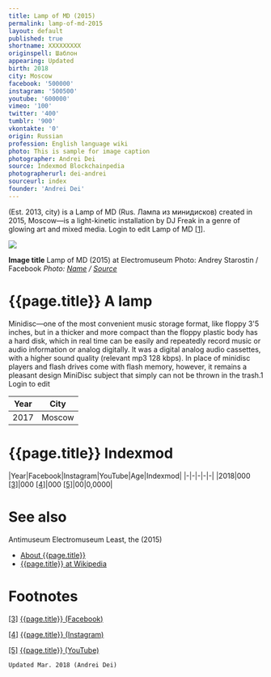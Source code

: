 ```yaml
---
title: Lamp of MD (2015)
permalink: lamp-of-md-2015
layout: default
published: true
shortname: XXXXXXXXX
originspell: Шаблон
appearing: Updated
birth: 2018
city: Moscow
facebook: '500000'
instagram: '500500'
youtube: '600000'
vimeo: '100'
twitter: '400'
tumblr: '900'
vkontakte: '0'
origin: Russian
profession: English language wiki
photo: This is sample for image caption
photographer: Andrei Dei
source: Indexmod Blockchainpedia
photographerurl: dei-andrei
sourceurl: index
founder: 'Andrei Dei'
---
```


(Est. 2013, city) is a Lamp of MD (Rus. Лампа из минидисков) created in 2015, Moscow—is a light-kinetic installation by DJ Freak in a genre of glowing art and mixed media. Login to edit Lamp of MD <span id="a1">[\[1\]](#f1)</span>.

![](/encyclopedia/images/lamp.jpg)

**Image title**
Lamp of MD (2015) at Electromuseum
Photo: Andrey Starostin / Facebook
*Photo: [Name](index) / [Source](index)*

# {{page.title}} A lamp
Minidisc—one of the most convenient music storage format, like floppy 3'5 inches, but in a thicker and more compact than the floppy plastic body has a hard disk, which in real time can be easily and repeatedly record music or audio information or analog digitally. It was a digital analog audio cassettes, with a higher sound quality (relevant mp3 128 kbps). In place of minidisc players and flash drives come with flash memory, however, it remains a pleasant design MiniDisc subject that simply can not be thrown in the trash.1 Login to edit

|Year|City|
|-|-|
|2017|Moscow|

# {{page.title}} Indexmod

|Year|Facebook|Instagram|YouTube|Age|Indexmod|
|-|-|-|-|-|
|2018|000 <span id="a3">[\[3\]](#f3)</span>|000 <span id="a4">[\[4\]](#f4)</span>|000 <span id="a5">[\[5\]](#f5)</span>|00|0,0000|


# See also

Antimuseum
Electromuseum
Least, the (2015)
+ [About {{page.title}}](index)
+ [{{page.title}} at Wikipedia](index)

# Footnotes

[[3]](#a3) <span id="f3"></span> [{{page.title}} (Facebook)](index)

[[4]](#a4) <span id="f4"></span> [{{page.title}} (Instagram)](index)

[[5]](#a5) <span id="f5"></span> [{{page.title}} (YouTube)](index)

`Updated Mar. 2018 (Andrei Dei)`

